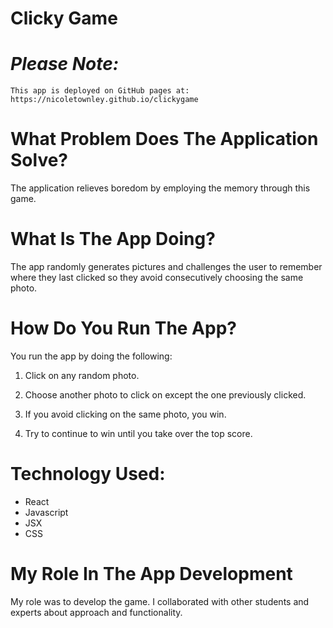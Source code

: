 # **Clicky Game**

# *Please Note:*
    This app is deployed on GitHub pages at: https://nicoletownley.github.io/clickygame

# **__What Problem Does The Application Solve?__**  
The application relieves boredom by employing the memory through this game.

# **__What Is The App Doing?__** 
The app randomly generates pictures and challenges the user to remember where they last clicked so they avoid consecutively choosing the same photo.

# **__How Do You Run The App?__** 
You run the app by doing the following:

1. Click on any random photo.

2. Choose another photo to click on except the one previously clicked.
 
3. If you avoid clicking on the same photo, you win.
   
4. Try to continue to win until you take over the top score.


 

# **__Technology Used:__**
* React
* Javascript
* JSX
* CSS

# **__My Role In The App Development__**
 My role was to develop the game. I collaborated with other students and experts about approach and functionality.
